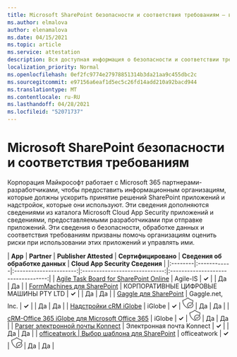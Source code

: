 ```yaml
---
title: Microsoft SharePoint безопасности и соответствия требованиям — все приложения
ms.author: elmalova
author: elenamalova
ms.date: 04/15/2021
ms.topic: article
ms.service: attestation
description: Вся доступная информация о безопасности и соответствии требованиям для всех SharePoint приложений Майкрософт.
localization_priority: Normal
ms.openlocfilehash: 0ef2fc9774e27978851314b3da21aa9c455dbc2c
ms.sourcegitcommit: e97156a6eaf1d5ec5c26fd14add210a92bacd944
ms.translationtype: MT
ms.contentlocale: ru-RU
ms.lasthandoff: 04/28/2021
ms.locfileid: "52071737"
---
```

# <a name="microsoft-sharepoint-app-security-and-compliance"></a>Microsoft SharePoint безопасности и соответствия требованиям

Корпорация Майкрософт работает с Microsoft 365 партнерами-разработчиками, чтобы предоставить информационным организациям, которые должны ускорить принятие решений SharePoint приложений и надстройок, которые они используют. Эти сведения дополняются сведениями [](https://www.microsoft.com/en-us/enterprise-mobility-security/cloud-app-security) из каталога Microsoft Cloud App Security приложений и сведениями, предоставляемыми разработчиками при отправке приложений. Эти сведения о безопасности, обработке данных и соответствия требованиям призваны помочь организациям оценить риски при использовании этих приложений и управлять ими.

| **App** | **Partner** | **Publisher Attested** | **Сертифицировано** | **Сведения об обработке данных** | **Cloud App Security Сведения** |
|:--------|:------------|:----------------------:|:-----------------------------:|:----------------------------------:|
| [Agile Task Board for SharePoint Online](./agile-is-task-board-for-sharepoint-online.md) | Agile-IS | **✓** |  | Да | Да |
| [FormMachines для SharePoint](./enterprise-digital-machines-pty-ltd-formmachines-for-sharepoint.md) | КОРПОРАТИВНЫЕ ЦИФРОВЫЕ МАШИНЫ PTY LTD | **✓** |  | Да | Да |
| [Gaggle для SharePoint](./gagglenet-inc-gaggle-for-sharepoint.md) | Gaggle.net, Inc. | **✓** |  | Да | Да |
| [Надстройки cRM iGlobe](./iglobe-crm-add-ons.md) | iGlobe | **✓** | <img alt="Certified application badge" src="../media/certified-badge.png" height="25" width="25" /> | Да | Да |
| [cRM-Office 365 iGlobe для Microsoft Office 365](./iglobe-crm-office-365-for-microsoft.md) | iGlobe | **✓** | <img alt="Certified application badge" src="../media/certified-badge.png" height="25" width="25" /> | Да | Да |
| [Parser электронной почты Konnect](./konnect-email-parser.md) | Электронная почта Konnect | **✓** |  | Да | Да |
| [officeatwork | Выбор шаблона для SharePoint](./officeatwork-officeatworktemplate-chooser-for-sharepoint.md) | officeatwork | **✓** | <img alt="Certified application badge" src="../media/certified-badge.png" height="25" width="25" /> | Да | Да |
